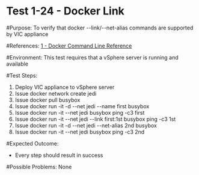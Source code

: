 Test 1-24 - Docker Link
=======

#Purpose:
To verify that docker --link/--net-alias commands are supported by VIC appliance

#References:
[1 - Docker Command Line Reference](https://docs.docker.com/engine/reference/commandline/run/)

#Environment:
This test requires that a vSphere server is running and available

#Test Steps:
1. Deploy VIC appliance to vSphere server
2. Issue docker network create jedi
3. Issue docker pull busybox
4. Issue docker run -it -d --net jedi --name first busybox
5. Issue docker run -it --net jedi busybox ping -c3 first
6. Issue docker run -it --net jedi --link first:1st busybox ping -c3 1st
7. Issue docker run -it -d --net jedi --net-alias 2nd busybox
8. Issue docker run -it --net jedi busybox ping -c3 2nd


#Expected Outcome:
* Every step should result in success

#Possible Problems:
None